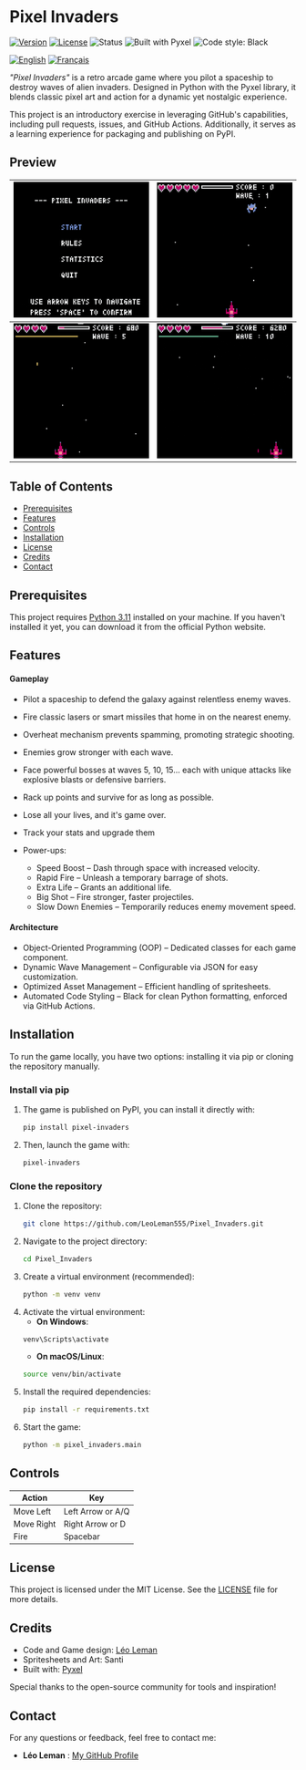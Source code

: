 # Pixel Invaders

[![Version](https://img.shields.io/badge/version-v1.0.0-blue)](https://github.com/LeoLeman555/Pixel_Invaders/releases)
[![License](https://img.shields.io/github/license/LeoLeman555/Pixel_Invaders)](LICENSE)
![Status](https://img.shields.io/badge/status-stable-brightgreen)
![Built with Pyxel](https://img.shields.io/badge/built%20with-pyxel-purple)
![Code style: Black](https://img.shields.io/badge/code%20style-black-000000.svg)

[![English](https://img.shields.io/badge/language-English-darkred)](README.md)
[![Français](https://img.shields.io/badge/langue-Français-darkblue)](docs/README.fr.md)

*"Pixel Invaders"* is a retro arcade game where you pilot a spaceship to destroy waves of alien invaders. Designed in Python with the Pyxel library, it blends classic pixel art and action for a dynamic yet nostalgic experience.

This project is an introductory exercise in leveraging GitHub's capabilities, including pull requests, issues, and GitHub Actions. Additionally, it serves as a learning experience for packaging and publishing on PyPI.

## Preview

| ![Demo 1](pixel_invaders/assets/images/demo/menu.gif) | ![Demo 2](pixel_invaders/assets/images/demo/gameplay.gif) |
|-----------------------------------------|-----------------------------------------|
| ![Demo 3](pixel_invaders/assets/images/demo/boss_fight_1.gif) | ![Demo 4](pixel_invaders/assets/images/demo/boss_fight_2.gif) |

## Table of Contents

- [Prerequisites](#prerequisites)
- [Features](#features)
- [Controls](#controls)
- [Installation](#installation)
- [License](#license)
- [Credits](#credits)
- [Contact](#contact)

## Prerequisites

This project requires [Python 3.11](https://www.python.org/) installed on your machine. If you haven't installed it yet, you can download it from the official Python website.

## Features

#### Gameplay  

- Pilot a spaceship to defend the galaxy against relentless enemy waves.  
- Fire classic lasers or smart missiles that home in on the nearest enemy.  
- Overheat mechanism prevents spamming, promoting strategic shooting.  
- Enemies grow stronger with each wave.  
- Face powerful bosses at waves 5, 10, 15… each with unique attacks like explosive blasts or defensive barriers.
- Rack up points and survive for as long as possible. 
- Lose all your lives, and it's game over.
- Track your stats and upgrade them

- Power-ups:
  - Speed Boost – Dash through space with increased velocity.
  - Rapid Fire – Unleash a temporary barrage of shots.
  - Extra Life – Grants an additional life.  
  - Big Shot – Fire stronger, faster projectiles.
  - Slow Down Enemies – Temporarily reduces enemy movement speed.

#### Architecture

- Object-Oriented Programming (OOP) – Dedicated classes for each game component.  
- Dynamic Wave Management – Configurable via JSON for easy customization.  
- Optimized Asset Management – Efficient handling of spritesheets.  
- Automated Code Styling – Black for clean Python formatting, enforced via GitHub Actions.

## Installation

To run the game locally, you have two options: installing it via pip or cloning the repository manually.

### Install via pip

1. The game is published on PyPI, you can install it directly with:
   ```bash
   pip install pixel-invaders
   ```
2. Then, launch the game with:
   ```bash
   pixel-invaders
   ```

### Clone the repository

1. Clone the repository:
   ```bash
   git clone https://github.com/LeoLeman555/Pixel_Invaders.git
   ```
2. Navigate to the project directory:
   ```bash
   cd Pixel_Invaders
   ```
3. Create a virtual environment (recommended):
   ```bash
   python -m venv venv
   ```
4. Activate the virtual environment:
   - **On Windows**:
   ```bash
   venv\Scripts\activate
   ```
   - **On macOS/Linux**:
   ```bash
   source venv/bin/activate
   ```
5. Install the required dependencies:
   ```bash
   pip install -r requirements.txt
   ```
6. Start the game:
   ```bash
   python -m pixel_invaders.main
   ```

## Controls

| Action        | Key               |
|---------------|-------------------|
| Move Left     | Left Arrow or A/Q |
| Move Right    | Right Arrow or D  |
| Fire          | Spacebar          |

## License

This project is licensed under the MIT License. See the [LICENSE](LICENSE) file for more details.

## Credits
   - Code and Game design: [Léo Leman](https://github.com/LeoLeman555)
   - Spritesheets and Art: Santi
   - Built with: [Pyxel](https://github.com/kitao/pyxel)

Special thanks to the open-source community for tools and inspiration!

## Contact

For any questions or feedback, feel free to contact me:

- **Léo Leman** : [My GitHub Profile](https://github.com/LeoLeman555)
